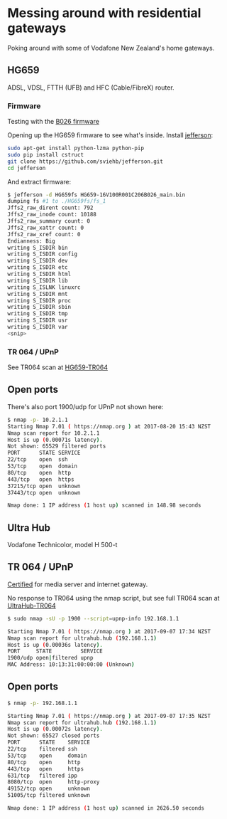# Messing around with residential gateways
Poking around with some of Vodafone New Zealand's home gateways.

## HG659
ADSL, VDSL, FTTH (UFB) and HFC (Cable/FibreX) router.

### Firmware
Testing with the [B026 firmware](http://downloads.vodafone.co.nz/HG659-16V100R001C206B026_main.bin)

Opening up the HG659 firmware to see what's inside.
Install [jefferson](https://github.com/sviehb/jefferson):
```bash
sudo apt-get install python-lzma python-pip
sudo pip install cstruct
git clone https://github.com/sviehb/jefferson.git
cd jefferson
```
And extract firmware:
```bash
$ jefferson -d HG659fs HG659-16V100R001C206B026_main.bin
dumping fs #1 to ./HG659fs/fs_1
Jffs2_raw_dirent count: 792
Jffs2_raw_inode count: 10188
Jffs2_raw_summary count: 0
Jffs2_raw_xattr count: 0
Jffs2_raw_xref count: 0
Endianness: Big
writing S_ISDIR bin
writing S_ISDIR config
writing S_ISDIR dev
writing S_ISDIR etc
writing S_ISDIR html
writing S_ISDIR lib
writing S_ISLNK linuxrc
writing S_ISDIR mnt
writing S_ISDIR proc
writing S_ISDIR sbin
writing S_ISDIR tmp
writing S_ISDIR usr
writing S_ISDIR var
<snip>
```

### TR 064 / UPnP
See TR064 scan at [HG659-TR064](HG659-TR064.md)

## Open ports
There's also port 1900/udp for UPnP not shown here:

```bash
$ nmap -p- 10.2.1.1
Starting Nmap 7.01 ( https://nmap.org ) at 2017-08-20 15:43 NZST
Nmap scan report for 10.2.1.1
Host is up (0.00071s latency).
Not shown: 65529 filtered ports
PORT      STATE SERVICE
22/tcp    open  ssh
53/tcp    open  domain
80/tcp    open  http
443/tcp   open  https
37215/tcp open  unknown
37443/tcp open  unknown

Nmap done: 1 IP address (1 host up) scanned in 148.98 seconds
```

## Ultra Hub
Vodafone Technicolor, model H 500-t

## TR 064 / UPnP
[Certified](https://openconnectivity.org/certified-product/vodafone-h-500-t) for media server and internet gateway.

No response to TR064 using the nmap script, but see full TR064 scan at [UltraHub-TR064](UltraHub-TR064.md)

```bash
$ sudo nmap -sU -p 1900 --script=upnp-info 192.168.1.1

Starting Nmap 7.01 ( https://nmap.org ) at 2017-09-07 17:34 NZST
Nmap scan report for ultrahub.hub (192.168.1.1)
Host is up (0.00036s latency).
PORT     STATE         SERVICE
1900/udp open|filtered upnp
MAC Address: 10:13:31:00:00:00 (Unknown)
```

## Open ports
```bash
$ nmap -p- 192.168.1.1

Starting Nmap 7.01 ( https://nmap.org ) at 2017-09-07 17:35 NZST
Nmap scan report for ultrahub.hub (192.168.1.1)
Host is up (0.00072s latency).
Not shown: 65527 closed ports
PORT      STATE    SERVICE
22/tcp    filtered ssh
53/tcp    open     domain
80/tcp    open     http
443/tcp   open     https
631/tcp   filtered ipp
8080/tcp  open     http-proxy
49152/tcp open     unknown
51005/tcp filtered unknown

Nmap done: 1 IP address (1 host up) scanned in 2626.50 seconds
```

